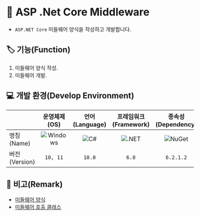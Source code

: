 
# 📕 ASP .Net Core Middleware

* `ASP.NET Core` 미들웨어 양식을 작성하고 개발합니다.

## 🏷️ 기능(Function)

1. 미들웨어 양식 작성.
2. 미들웨어 개발.

## 💻 개발 환경(Develop Environment)

||운영체제(OS)|언어(Language)|프레임워크(Framework)|종속성(Dependency)|
|-|:-:|:-:|:-:|:-:|
|명칭(Name)|![Windows](https://img.shields.io/badge/Windows-0078D6?style=flat-square&logo=Windows&logoColor=white)|![C#](https://img.shields.io/badge/CSharp-239120?style=flat-square&logo=CSharp&logoColor=white)|![.NET](https://img.shields.io/badge/.NET-512BD4?style=flat-square&logo=.NET&logoColor=white)|![NuGet](https://img.shields.io/badge/NUGET-004880?style=flat-square&logo=NuGet&logoColor=white)|
|버전(Version)|`10, 11`|`10.0`|`6.0`|`6.2.1.2`|

## 📖 비고(Remark)

* [미들웨어 양식](./ASP.NET%20Core%20Middleware/Middlewares/MyCustomMiddleware.cs)
* [미들웨어 호출 클래스](./ASP.NET%20Core%20Middleware/Program.cs)
